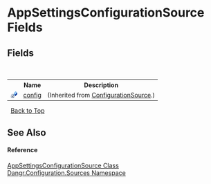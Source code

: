 # AppSettingsConfigurationSource Fields
 


## Fields
&nbsp;<table><tr><th></th><th>Name</th><th>Description</th></tr><tr><td>![Private field](media/privfield.gif "Private field")</td><td><a href="F_Dangr_Configuration_ConfigurationSource_config">config</a></td><td> (Inherited from <a href="T_Dangr_Configuration_ConfigurationSource">ConfigurationSource</a>.)</td></tr></table>&nbsp;
<a href="#appsettingsconfigurationsource-fields">Back to Top</a>

## See Also


#### Reference
<a href="T_Dangr_Configuration_Sources_AppSettingsConfigurationSource">AppSettingsConfigurationSource Class</a><br /><a href="N_Dangr_Configuration_Sources">Dangr.Configuration.Sources Namespace</a><br />